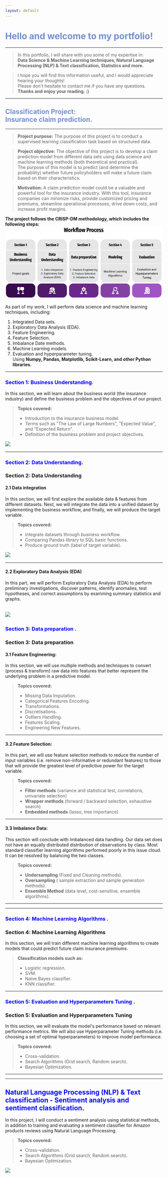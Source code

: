 ```yaml
---
layout: default
---
```



# <span style="color:#728FCE">Hello and welcome to my portfolio!</span>
------------------------------------------------------------

>In this portfolio, I will share with you some of my expertise in: <br>
>**Data Science & Machine Learning techniques, Natural Language Processing (NLP) & Text classification, Statistics and more.** <br>

>I hope you will find this information useful, and I would appreciate hearing your thoughts! <br>
>Please don't hesitate to contact me if you have any questions. <br>
>**Thanks and enjoy your reading. :)**

------------------------------------------------------------
## <span style="color:#728FCE">Classification Project:<br> Insurance claim prediction.</span>
------------------------------------------------------------
> **Project purpose:** The purpose of this project is to conduct a supervised learning classification task based on structured data.  <br>

> **Project objective:** The objective of this project is to develop a claim prediction model from different data sets using data science and machine learning  methods (both theoretical and practical).<br> The purpose of this model is to predict (and determine the probability) whether future policyholders will make a future claim based on their characteristics.

> **Motivation:** A claim prediction model could be a valuable and powerful tool for the insurance industry. With this tool, insurance companies can minimize risks, provide customized pricing and premiums, streamline operational processes, drive down costs, and increase profit margins.


**The project follows the CRISP-DM methodology, which includes the following steps:** <br>
![](/assets/img/wf1.png)
                                                      
As part of my work, I will perform data science and machine learning techniques, including:
1. Integrated Data sets. 
2. Exploratory Data Analysis (EDA). 
3. Feature Engineering. 
4. Feature Selection.
5. Imbalance Date methods. 
6. Machine Learning models. 
7. Evaluation and hyperparameter tuning. <br>
Using **Numpy, Pandas, Matplotlib, Scikit-Learn, and other Python libraries.**

------------------------------------------------------------

### <span style="color:blue">Section 1: Business Understanding</span>.
In this section, we will learn about the business world (the insurance industry) and define the business problem and the objectives of our project.<br>

>**Topics covered:**
>- Introduction to the insurance business model.
>- Terms such as "The Law of Large Numbers", "Expected Value", and "Expected Return".
>- Definition of the business problem and project objectives.


[![](https://img.shields.io/badge/GitHub-Business%20Understanding%20explanation-blue?logo=Github)](https://github.com/Roni-N/Insurance-claim-prediction/blob/gh-pages/Section%201%20Business%20Understanding/(ICP)%200.%20Business%20Understanding..ipynb)

------------------------------------------------------------
### <span style="color:blue">Section 2: Data Understanding</span>.
### Section 2: Data Understanding

#### 2.1 Data integration 
In this section, we will first explore the available data & features from different datasets. 
Next, we will integrate the data into a unified dataset by implementing the business workflow, and finally, we will produce the target variable.<br>
>**Topics covered:**
>- Integrate datasets through business workflow.
>- Comparing Pandas library to SQL basic functions.
>- Produce ground truth (label of target variable). 

[![](https://img.shields.io/badge/GitHub-2.1%20Data%20integration%20code-blue?logo=Github)](https://github.com/Roni-N/Insurance-claim-prediction/blob/gh-pages/Section%202%20Data%20Understanding/2.1%20Data%20integration/(ICP)%201.%20Data%20Grouping%20and%20Aggregation..ipynb)

************************************************************

#### 2.2 Exploratory Data Analysis (EDA)
In this part, we will perform Exploratory Data Analysis (EDA) to perform preliminary investigations, discover patterns, identify anomalies, test hypotheses, and correct assumptions by examining summary statistics and graphs.

[![](https://img.shields.io/badge/GitHub-2.1%20Data%20integration%20code-blue?logo=Github)]()
------------------------------------------------------------
### <span style="color:blue">Section 3: Data preparation </span>.
### Section 3: Data preparation 
#### 3.1 Feature Engineering:
In this section, we will use multiple methods and techniques to convert (process & transform) raw data into features that better represent the underlying problem in a predictive model.<br>
>**Topics covered:**
>- Missing Data Imputation.
>- Categorical Features Encoding.
>- Transformations.
>- Discretisations.
>- Outliers Handling.
>- Features Scaling.
>- Engineering New Features.

************************************************************
#### 3.2 Feature Selection: 
In this part, we will use feature selection methods to reduce the number of input variables (i.e. remove non-informative or redundant features) to those that will provide the greatest level of predictive power for the target variable.<br>
>**Topics covered:**
>- **Filter methods** (variance and statistical test, correlations, univariate selection)
>- **Wrapper methods** (forward / backward selection, exhaustive search)
>- **Embedded methods** (lasso, tree importance)

************************************************************
#### 3.3 Imbalance Data: 
This section will conclude with Imbalanced data handling. Our data set does not have an equally distributed distribution of observations by class. Most standard classifier learning algorithms performed poorly in this issue cloud. It can be resolved by balancing the two classes.<br>
>**Topics covered:**
>- **Undersampling** (Fixed and Cleaning methods).
>- **Oversampling** ( sample extraction and sample generation methods).
>- **Ensemble Method** (data level, cost-sensitive, ensemble algorithms).

************************************************************

------------------------------------------------------------
### <span style="color:blue">Section 4: Machine Learning Algorithms </span>.

### Section 4: Machine Learning Algorithms 
In this section, we will train different machine learning algorithms to create models that could predict future claim insurance premiums.<br>
>**Classification models such as:**
>- Logistic regression.
>- SVM.
>- Naive Bayes classifier. 
>- KNN classifier. 

------------------------------------------------------------
### <span style="color:blue">Section 5: Evaluation and Hyperparameters Tuning  </span>.

### Section 5: Evaluation and Hyperparameters Tuning 
In this section, we will evaluate the model's performance based on relevant performance metrics.
We will also use Hyperparameter Tuning methods (i.e. choosing a set of optimal hyperparameters) to improve model performance.<br>
>**Topics covered:**
>- Cross-validation.
>- Search Algorithms (Grid search, Random search).
>- Bayesian Optimization.

------------------------------------------------------------



------------------------------------------------------------
## <span style="color:blue">Natural Language Processing (NLP) & Text classification - Sentiment analysis and sentiment classification</span>.

In this project, I will conduct a sentiment analysis using statistical methods, in addition to training and evaluating a sentiment classifier for Amazon products reviews using Natural Language Processing. <br>
>**Topics covered:**
>- Cross-validation.
>- Search Algorithms (Grid search, Random search).
>- Bayesian Optimization.

[![](https://img.shields.io/badge/GitHub-Full%20project%20Link-blue?logo=Github)](https://roni-n.github.io/Natural-Language-Processing-NLP-Text-classification/)

